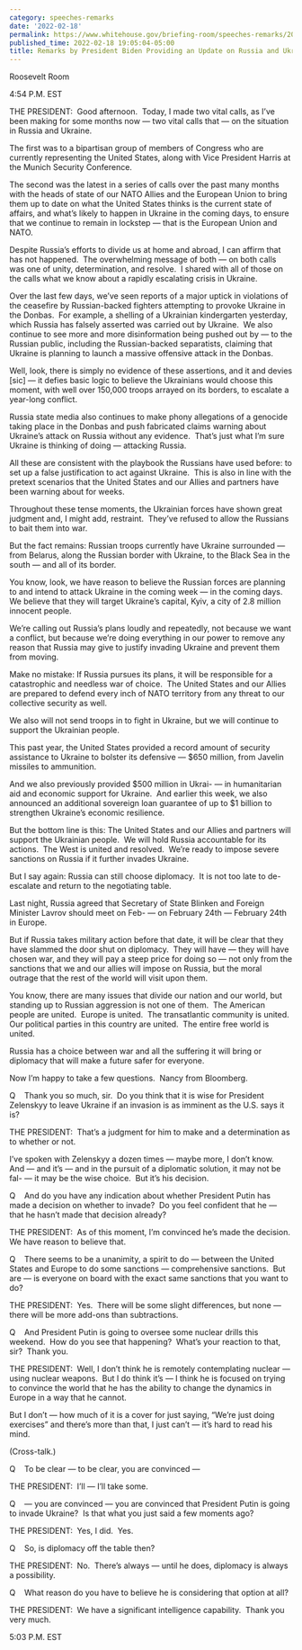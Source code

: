 ```yaml
---
category: speeches-remarks
date: '2022-02-18'
permalink: https://www.whitehouse.gov/briefing-room/speeches-remarks/2022/02/18/remarks-by-president-biden-providing-an-update-on-russia-and-ukraine-2/
published_time: 2022-02-18 19:05:04-05:00
title: Remarks by President Biden Providing an Update on Russia and Ukraine
---
```

 
Roosevelt Room

4:54 P.M. EST

THE PRESIDENT:  Good afternoon.  Today, I made two vital calls, as I’ve
been making for some months now — two vital calls that — on the
situation in Russia and Ukraine. 

The first was to a bipartisan group of members of Congress who are
currently representing the United States, along with Vice President
Harris at the Munich Security Conference. 

The second was the latest in a series of calls over the past many months
with the heads of state of our NATO Allies and the European Union to
bring them up to date on what the United States thinks is the current
state of affairs, and what’s likely to happen in Ukraine in the coming
days, to ensure that we continue to remain in lockstep — that is the
European Union and NATO.

Despite Russia’s efforts to divide us at home and abroad, I can affirm
that has not happened.  The overwhelming message of both — on both calls
was one of unity, determination, and resolve.  I shared with all of
those on the calls what we know about a rapidly escalating crisis in
Ukraine.

Over the last few days, we’ve seen reports of a major uptick in
violations of the ceasefire by Russian-backed fighters attempting to
provoke Ukraine in the Donbas.  For example, a shelling of a Ukrainian
kindergarten yesterday, which Russia has falsely asserted was carried
out by Ukraine.  We also continue to see more and more disinformation
being pushed out by — to the Russian public, including the
Russian-backed separatists, claiming that Ukraine is planning to launch
a massive offensive attack in the Donbas.

Well, look, there is simply no evidence of these assertions, and it and
devies \[sic\] — it defies basic logic to believe the Ukrainians would
choose this moment, with well over 150,000 troops arrayed on its
borders, to escalate a year-long conflict.

Russia state media also continues to make phony allegations of a
genocide taking place in the Donbas and push fabricated claims warning
about Ukraine’s attack on Russia without any evidence.  That’s just what
I’m sure Ukraine is thinking of doing — attacking Russia.

All these are consistent with the playbook the Russians have used
before: to set up a false justification to act against Ukraine.  This is
also in line with the pretext scenarios that the United States and our
Allies and partners have been warning about for weeks.

Throughout these tense moments, the Ukrainian forces have shown great
judgment and, I might add, restraint.  They’ve refused to allow the
Russians to bait them into war. 

But the fact remains: Russian troops currently have Ukraine surrounded —
from Belarus, along the Russian border with Ukraine, to the Black Sea in
the south — and all of its border.

You know, look, we have reason to believe the Russian forces are
planning to and intend to attack Ukraine in the coming week — in the
coming days.  We believe that they will target Ukraine’s capital, Kyiv,
a city of 2.8 million innocent people. 

We’re calling out Russia’s plans loudly and repeatedly, not because we
want a conflict, but because we’re doing everything in our power to
remove any reason that Russia may give to justify invading Ukraine and
prevent them from moving.

Make no mistake: If Russia pursues its plans, it will be responsible for
a catastrophic and needless war of choice.  The United States and our
Allies are prepared to defend every inch of NATO territory from any
threat to our collective security as well.

We also will not send troops in to fight in Ukraine, but we will
continue to support the Ukrainian people. 

This past year, the United States provided a record amount of security
assistance to Ukraine to bolster its defensive — $650 million, from
Javelin missiles to ammunition.

And we also previously provided $500 million in Ukrai- — in humanitarian
aid and economic support for Ukraine.  And earlier this week, we also
announced an additional sovereign loan guarantee of up to $1 billion to
strengthen Ukraine’s economic resilience.

But the bottom line is this: The United States and our Allies and
partners will support the Ukrainian people.  We will hold Russia
accountable for its actions.  The West is united and resolved.  We’re
ready to impose severe sanctions on Russia if it further invades
Ukraine.

But I say again: Russia can still choose diplomacy.  It is not too late
to de-escalate and return to the negotiating table.

Last night, Russia agreed that Secretary of State Blinken and Foreign
Minister Lavrov should meet on Feb- — on February 24th — February 24th
in Europe.

But if Russia takes military action before that date, it will be clear
that they have slammed the door shut on diplomacy.  They will have —
they will have chosen war, and they will pay a steep price for doing so
— not only from the sanctions that we and our allies will impose on
Russia, but the moral outrage that the rest of the world will visit upon
them. 

You know, there are many issues that divide our nation and our world,
but standing up to Russian aggression is not one of them.  The American
people are united.  Europe is united.  The transatlantic community is
united.  Our political parties in this country are united.  The entire
free world is united.

Russia has a choice between war and all the suffering it will bring or
diplomacy that will make a future safer for everyone.

Now I’m happy to take a few questions.  Nancy from Bloomberg. 

Q    Thank you so much, sir.  Do you think that it is wise for President
Zelenskyy to leave Ukraine if an invasion is as imminent as the U.S.
says it is?

THE PRESIDENT:  That’s a judgment for him to make and a determination as
to whether or not.

I’ve spoken with Zelenskyy a dozen times — maybe more, I don’t know. 
And — and it’s — and in the pursuit of a diplomatic solution, it may not
be fal- — it may be the wise choice.  But it’s his decision.

Q    And do you have any indication about whether President Putin has
made a decision on whether to invade?  Do you feel confident that he —
that he hasn’t made that decision already?

THE PRESIDENT:  As of this moment, I’m convinced he’s made the
decision.  We have reason to believe that.

Q    There seems to be a unanimity, a spirit to do — between the United
States and Europe to do some sanctions — comprehensive sanctions.  But
are — is everyone on board with the exact same sanctions that you want
to do?

THE PRESIDENT:  Yes.  There will be some slight differences, but none —
there will be more add-ons than subtractions.

Q    And President Putin is going to oversee some nuclear drills this
weekend.  How do you see that happening?  What’s your reaction to that,
sir?  Thank you.

THE PRESIDENT:  Well, I don’t think he is remotely contemplating nuclear
— using nuclear weapons.  But I do think it’s — I think he is focused on
trying to convince the world that he has the ability to change the
dynamics in Europe in a way that he cannot. 

But I don’t — how much of it is a cover for just saying, “We’re just
doing exercises” and there’s more than that, I just can’t — it’s hard to
read his mind.

(Cross-talk.)

Q    To be clear — to be clear, you are convinced —

THE PRESIDENT:  I’ll — I’ll take some.

Q    — you are convinced — you are convinced that President Putin is
going to invade Ukraine?  Is that what you just said a few moments ago?

THE PRESIDENT:  Yes, I did.  Yes. 

Q    So, is diplomacy off the table then?

THE PRESIDENT:  No.  There’s always — until he does, diplomacy is always
a possibility. 

Q    What reason do you have to believe he is considering that option at
all?

THE PRESIDENT:  We have a significant intelligence capability.  Thank
you very much. 

5:03 P.M. EST
